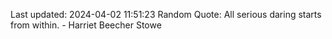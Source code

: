 Last updated: 2024-04-02 11:51:23
Random Quote: All serious daring starts from within. - Harriet Beecher Stowe